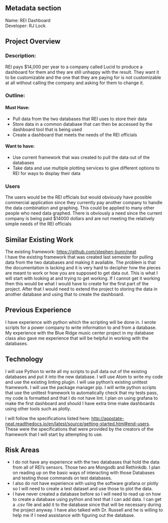 ## Metadata section
Name: REI Dashboard <br>
Developer: RJ Lock

## Project Overview
### Description: 
REI pays $14,000 per year to a company called Lucid to produce a dashboard for them and they are still unhappy with the result. They want it to be customizable and the one that they are paying for is not customizable at all without calling the company and asking for them to change it.
### Outline:

#### Must Have:
*	Pull data from the two databases that REI uses to store their data
*	Store data in a common database that can then be accessed by the dashboard tool that is being used
*	Create a dashboard that meets the needs of the REI officials

#### Want to have:
*	Use current framework that was created to pull the data out of the databases
*	Take data and use multiple plotting services to give different options to REI for ways to display their data

### Users
The users would be the REI officials but would obviously have possible commercial application since they currently pay another company to handle the data combination and graphing. This could be applied to many other people who need data graphed. There is obviously a need since the current company is being paid $14000 dollars and are not meeting the relatively simple needs of the REI officials

## Similar Existing Work
The existing framework: https://github.com/stephen-bunn/neat <br>
I have the existing framework that was created last semester for pulling data from the two databases and making it available. The problem is that the documentation is lacking and it is very hard to decipher how the pieces are meant to work or how you are supposed to get data out. This is what I will start with looking at and trying to get working. If I cannot get it working then this would be what I would have to create for the first part of the project. After that I would need to extend the project to storing the data in another database and using that to create the dashboard.

## Previous Experience
I have experience with python which the scripting will be done in. I wrote scripts for a power company to write information to and from a database. My experience with the Blue Ridge music center project in my database class also gave me experience that will be helpful in working with the databases.

## Technology
I will use Python to write all my scripts to pull data out of the existing databases and put it into the new database. I will use Atom to write my code and use the existing linting plugin. I will use python’s existing unittest framework. I will use the package manager pip. I will write python scripts that use the unittest framework to automatically check that my tests pass, my code is formatted and that I do not have lint. I plan on using grafana to make the first dashboard and should I have extra time make dashboards using other tools such as plotly.

I will follow the specifications listed here: http://appstate-neat.readthedocs.io/en/latest/source/getting-started.html#end-users. These were the specifications that were provided by the creators of the framework that I will start by attempting to use.

## Risk Areas
*	I do not have any experience with the two databases that hold the data from all of REI’s sensors. Those two are Mongodb and Rethinkdb. I plan on reading up on the basic ways of interacting with those Databases and testing those commands on test databases. 
*	I also do not have experience with using the software grafana or plotly so I will need to create a test dataset and use those to plot the data.
*	I have never created a database before so I will need to read up on how to create a database using python and test that I can add data. I can get a .csv file and add it to the database since that will be necessary during the project anyway. I have also talked with Dr. Russell and he is willing to help me if I need assistance with figuring out the database.


